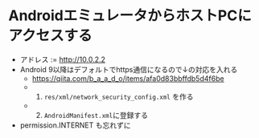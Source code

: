 # AndroidエミュレータからホストPCにアクセスする

* アドレス := http://10.0.2.2
* Android 9以降はデフォルトでhttps通信になるので↓の対応を入れる
   * https://qiita.com/b_a_a_d_o/items/afa0d83bbffdb5d4f6be
   * 1) `res/xml/network_security_config.xml` を作る
   * 2) `AndroidManifest.xml`に登録する
* permission.INTERNET も忘れずに
